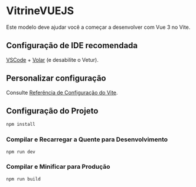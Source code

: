 # VitrineVUEJS

Este modelo deve ajudar você a começar a desenvolver com Vue 3 no Vite.

## Configuração de IDE recomendada

[VSCode](https://code.visualstudio.com/) + [Volar](https://marketplace.visualstudio.com/items?itemName=Vue.volar) (e desabilite o Vetur).

## Personalizar configuração

Consulte [Referência de Configuração do Vite](https://vite.dev/config/).

## Configuração do Projeto

```sh
npm install
```

### Compilar e Recarregar a Quente para Desenvolvimento

```sh
npm run dev
```

### Compilar e Minificar para Produção

```sh
npm run build
```
